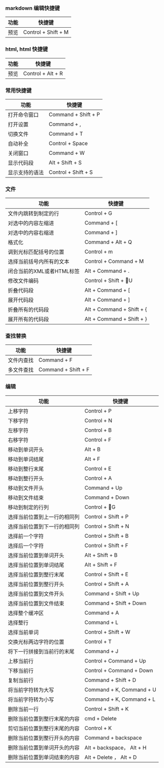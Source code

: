 ### markdown 编辑快捷键

  功能|快捷键
  ------|------
  预览 | Control + Shift + M
  
### html, html 快捷键

  功能|快捷键
  ------|------
预览| Control + Alt + R

### 常用快捷键

  功能|快捷键
  ------|------
  打开命令窗口| Command + Shift + P
  打开设置| Command + ,
  切换文件| Command + T
  自动补全| Control + Space
  关闭窗口| Command + W
  显示代码段| Alt + Shift + S
  显示支持的语法| Control + Shift + S


### 文件

  功能|快捷键
  -----|------
  文件内跳转到制定的行|Control + G
  对选中的内容左缩进|Command + [
  对选中的内容右缩进|Command + ]
  格式化| Command + Alt + Q
  调到光标匹配括号的位置| Control + m
  选择当前括号内所有的文本| Control + Command + M
  闭合当前的XML或者HTML标签| Alt + Command + .
  修改文件编码| Control + Shift + U
  折叠代码段 | Alt + Command + [
  展开代码段 | Alt + Command + ]
  折叠所有的代码段 | Alt + Command + Shift + {
  展开所有的代码段 | Alt + Command + Shift + }



### 查找替换

  功能|快捷键
  ---|---
  文件内查找|Command + F
  多文件查找|Command + Shift + F

### 编辑
  功能|快捷键
  ---|---
  上移字符|Control + P
  下移字符|Control + N
  左移字符|Control + B
  右移字符|Control + F
  移动到单词开头| Alt + B | Alt + Left
  移动到单词结尾| Alt + F | Alt + Right
  移动到整行末尾| Control + E | Command + Right
  移动到整行开头| Control + A | Command + Left
  移动到文件开头| Command + Up
  移动到文件结束| Command + Down
  移动到制定的行列| Control + G
  选择当前位置到上一行的相同列| Control + Shift + P
  选择当前位置到下一行的相同列| Control + Shift + N
  选择前一个字符| Control + Shift + B
  选择后一个字符| Control + Shift + F
  选择当前位置到单词开头| Alt + Shift + B | Alt + Shift + Left
  选择当前位置到单词结尾| Alt + Shift + F | Alt + Shift + Right
  选择当前位置到整行末尾| Control + Shift + E | Command + Shift + Right
  选择当前位置到整行开头| Control + Shift + A | Command + Shift + Left
  选择当前位置到文件开头| Command + Shift + Up
  选择当前位置到文件结束| Command + Shift + Down
  选择整个缓冲区| Command + A
  选择整行| Command + L
  选择当前单词| Control + Shift + W
  交换光标两边字符的位置| Control + T
  将下一行拼接到当前行的末尾| Command + J
  上移当前行| Control + Command + Up
  下移当前行| Control + Command + Down
  复制当前行| Command + Shift + D
  将当前字符转为大写| Command + K, Command + U
  将当前字符转为小写| Command + K, Command + L
  删除当前一行| Control + Shift + K
  删除当前位置到整行末尾的内容| cmd + Delete | Command + Fn + backspace
  剪切当前位置到整行末尾的内容| Control + K
  删除当前位置到整行开头的内容| Command + backspace
  删除当前位置到单词开头的内容| Alt + backspace， Alt + H
  删除当前位置到单词结束的内容| Alt + Delete ， Alt + D


